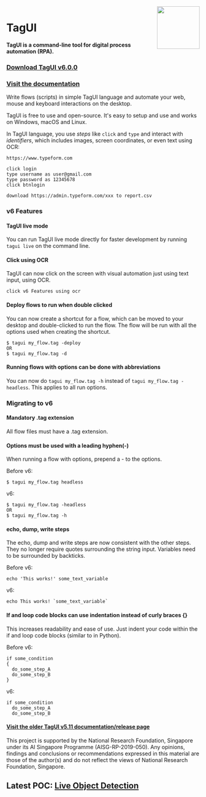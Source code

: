 <img src="https://raw.githubusercontent.com/kelaberetiv/TagUI/master/src/media/tagui_logo.png" height="111" align="right">

# TagUI

**TagUI is a command-line tool for digital process automation (RPA).**

### [Download TagUI v6.0.0](https://tagui.readthedocs.io/en/latest/setup.html)

### [Visit the documentation](https://tagui.readthedocs.io/en/latest/index.html)

Write flows (scripts) in simple TagUI language and automate your web, mouse and keyboard interactions on the desktop.

TagUI is free to use and open-source. It's easy to setup and use and works on Windows, macOS and Linux.

In TagUI language, you use _steps_ like `click` and `type` and interact with _identifiers_, which includes images, screen coordinates, or even text using OCR:

```
https://www.typeform.com

click login
type username as user@gmail.com
type password as 12345678
click btnlogin

download https://admin.typeform.com/xxx to report.csv
```

### v6 Features

#### TagUI live mode
You can run TagUI live mode directly for faster development by running `tagui live` on the command line.


#### Click using OCR
TagUI can now click on the screen with visual automation just using text input, using OCR.

```
click v6 Features using ocr
```

#### Deploy flows to run when double clicked
You can now create a shortcut for a flow, which can be moved to your desktop and double-clicked to run the flow. The flow will be run with all the options used when creating the shortcut.

```
$ tagui my_flow.tag -deploy
OR
$ tagui my_flow.tag -d
```

#### Running flows with options can be done with abbreviations
You can now do ``tagui my_flow.tag -h`` instead of ``tagui my_flow.tag -headless``. This applies to all run options.


### Migrating to v6

#### Mandatory .tag extension
All flow files must have a .tag extension.

#### Options must be used with a leading hyphen(-)
When running a flow with options, prepend a - to the options.

Before v6:
```
$ tagui my_flow.tag headless
```

v6:
```
$ tagui my_flow.tag -headless
OR
$ tagui my_flow.tag -h
```

#### echo, dump, write steps
The echo, dump and write steps are now consistent with the other steps. They no longer require quotes surrounding the string input. Variables need to be surrounded by backticks.

Before v6:
```
echo 'This works!' some_text_variable
```

v6:
```
echo This works! `some_text_variable`
```

#### If and loop code blocks can use indentation instead of curly braces {}
This increases readability and ease of use. Just indent your code within the if and loop code blocks (similar to in Python). 

Before v6:
```
if some_condition
{
  do_some_step_A
  do_some_step_B
}
```

v6:
```
if some_condition
  do_some_step_A
  do_some_step_B
```

#### [Visit the older TagUI v5.11 documentation/release page](https://github.com/kelaberetiv/TagUI/tree/pre_v6)

This project  is supported by the National Research Foundation, Singapore under its AI Singapore Programme (AISG-RP-2019-050). Any opinions, findings and conclusions or recommendations expressed in this material are those of the author(s) and do not reflect the views of National Research Foundation, Singapore.

## Latest POC: <a href="https://luca-bontempi-object-detection.web.app/"><strong>Live Object Detection</strong></a>
